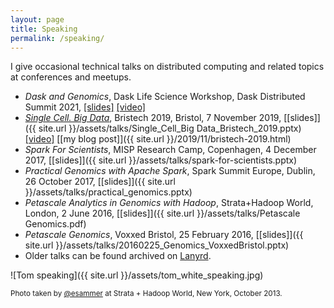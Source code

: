 ```yaml
---
layout: page
title: Speaking
permalink: /speaking/
---
```


I give occasional technical talks on distributed computing and related topics at conferences and meetups.

- _Dask and Genomics_, Dask Life Science Workshop, Dask Distributed Summit 2021, [[slides]](https://docs.google.com/presentation/d/1Fv3Tca4HA6bUfdHpD7fPY-zZPw5LEcmBn4rxeKV1Uzg/edit#slide=id.p) [[video]](https://www.youtube.com/watch?v=qt6YsHoPpZs&list=PLJ0vO2F_f6OBAY6hjRHM_mIQ9yh32mWr0&index=3)
- [_Single Cell. Big Data_](https://2019.bris.tech/tom-white), Bristech 2019, Bristol, 7 November 2019, [[slides]]({{ site.url }}/assets/talks/Single_Cell_Big Data_Bristech_2019.pptx) [[video]](https://2019.bris.tech/tom-white) [[my blog post]]({{ site.url }}/2019/11/bristech-2019.html)
- _Spark For Scientists_, MISP Research Camp, Copenhagen, 4 December 2017, [[slides]]({{ site.url }}/assets/talks/spark-for-scientists.pptx)
- _Practical Genomics with Apache Spark_, Spark Summit Europe, Dublin, 26 October 2017, [[slides]]({{ site.url }}/assets/talks/practical_genomics.pptx)
- _Petascale Analytics in Genomics with Hadoop_, Strata+Hadoop World, London, 2 June 2016, [[slides]]({{ site.url }}/assets/talks/Petascale Genomics.pdf)
- _Petascale Genomics_, Voxxed Bristol, 25 February 2016, [[slides]]({{ site.url }}/assets/talks/20160225_Genomics_VoxxedBristol.pptx)
- Older talks can be found archived on [Lanyrd](https://web.archive.org/web/20160630085236/http://lanyrd.com/profile/tom_e_white/sessions/).

![Tom speaking]({{ site.url }}/assets/tom_white_speaking.jpg)

<sub>Photo taken by [@esammer](https://twitter.com/esammer/status/394829568185753600/photo/1) at Strata + Hadoop World, New York, October 2013.</sub>

